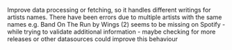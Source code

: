 Improve data processing or fetching, so it handles different writings for artists names. There have been errors due to multiple artists with the same names e.g. Band On The Run by Wings (2) seems to be missing on Spotify - while trying to validate additional information - maybe checking for more releases or other datasources could improve this behaviour